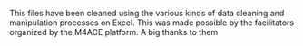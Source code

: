 This files have been cleaned using the various kinds of data cleaning and manipulation processes on Excel. This was made possible by the facilitators organized by the M4ACE platform.
A big thanks to them
